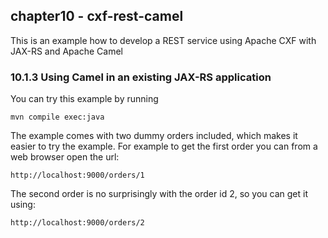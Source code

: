 chapter10 - cxf-rest-camel
--------------------------

This is an example how to develop a REST service using Apache CXF with JAX-RS and Apache Camel

### 10.1.3 Using Camel in an existing JAX-RS application

You can try this example by running

    mvn compile exec:java

The example comes with two dummy orders included, which makes it easier to try the example.
For example to get the first order you can from a web browser open the url:

    http://localhost:9000/orders/1

The second order is no surprisingly with the order id 2, so you can get it using:

    http://localhost:9000/orders/2

